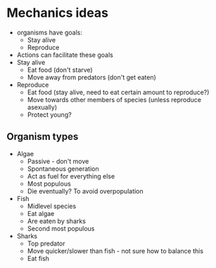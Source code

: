 # Mechanics ideas
- organisms have goals:
  - Stay alive
  - Reproduce
- Actions can facilitate these goals
- Stay alive
  - Eat food (don't starve)
  - Move away from predators (don't get eaten)
- Reproduce
  - Eat food (stay alive, need to eat certain amount to reproduce?)
  - Move towards other members of species (unless reproduce asexually)
  - Protect young?

## Organism types
- Algae
  - Passive - don't move
  - Spontaneous generation
  - Act as fuel for everything else
  - Most populous
  - Die eventually? To avoid overpopulation
- Fish
  - Midlevel species
  - Eat algae
  - Are eaten by sharks
  - Second most populous
- Sharks
  - Top predator
  - Move quicker/slower than fish - not sure how to balance this
  - Eat fish
